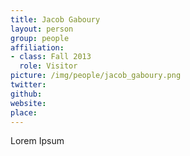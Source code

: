 ```yaml
---
title: Jacob Gaboury
layout: person
group: people
affiliation:
- class: Fall 2013
  role: Visitor
picture: /img/people/jacob_gaboury.png
twitter:
github:
website:
place:
---
```

Lorem Ipsum